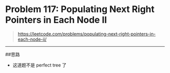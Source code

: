 # Problem 117: Populating Next Right Pointers in Each Node II

> https://leetcode.com/problems/populating-next-right-pointers-in-each-node-ii/

-----
##思路
* 这道题不是 perfect tree 了